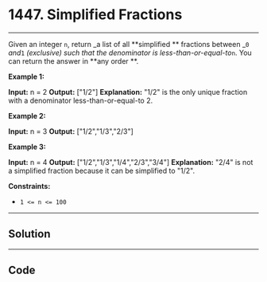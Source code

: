 # 1447. Simplified Fractions

---

Given an integer `n`, return _a list of all **simplified ** fractions between _`0` _and_`1` _(exclusive) such that the denominator is less-than-or-equal-to_`n`. You can return the answer in **any order **.

 

**Example 1:**


**Input:** n = 2
**Output:** ["1/2"]
**Explanation:** "1/2" is the only unique fraction with a denominator less-than-or-equal-to 2.


**Example 2:**


**Input:** n = 3
**Output:** ["1/2","1/3","2/3"]


**Example 3:**


**Input:** n = 4
**Output:** ["1/2","1/3","1/4","2/3","3/4"]
**Explanation:** "2/4" is not a simplified fraction because it can be simplified to "1/2".


 

**Constraints:**

  * `1 <= n <= 100`

---

## Solution



---

## Code
```python


```